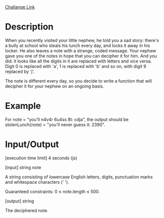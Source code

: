 [Challange Link](https://codefights.com/arcade/code-arcade/lab-of-transformations/M97sbwRp3tGy8uAb8)
# Description
When you recently visited your little nephew, he told you a sad story: there's a bully at school who steals his lunch every day, and locks it away in his locker. He also leaves a note with a strange, coded message. Your nephew gave you one of the notes in hope that you can decipher it for him. And you did: it looks like all the digits in it are replaced with letters and vice versa. Digit 0 is replaced with 'a', 1 is replaced with 'b' and so on, with digit 9 replaced by 'j'.

The note is different every day, so you decide to write a function that will decipher it for your nephew on an ongoing basis.

# Example

For note = "you'll n4v4r 6u4ss 8t: cdja", the output should be
stolenLunch(note) = "you'll never guess it: 2390".

# Input/Output

[execution time limit] 4 seconds (js)

[input] string note

A string consisting of lowercase English letters, digits, punctuation marks and whitespace characters (' ').

Guaranteed constraints:
0 ≤ note.length ≤ 500.

[output] string

The deciphered note.